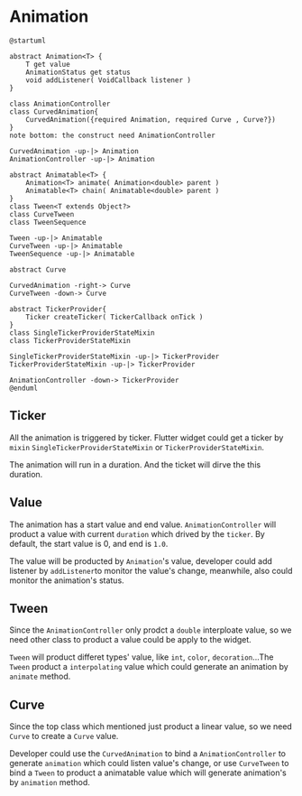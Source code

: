 # Animation


```plantuml
@startuml

abstract Animation<T> {
    T get value
    AnimationStatus get status
    void addListener( VoidCallback listener )
}

class AnimationController
class CurvedAnimation{
    CurvedAnimation({required Animation, required Curve , Curve?})
}
note bottom: the construct need AnimationController

CurvedAnimation -up-|> Animation
AnimationController -up-|> Animation

abstract Animatable<T> {
    Animation<T> animate( Animation<double> parent )
    Animatable<T> chain( Animatable<double> parent )
}
class Tween<T extends Object?>
class CurveTween
class TweenSequence

Tween -up-|> Animatable
CurveTween -up-|> Animatable
TweenSequence -up-|> Animatable

abstract Curve

CurvedAnimation -right-> Curve
CurveTween -down-> Curve

abstract TickerProvider{
    Ticker createTicker( TickerCallback onTick )
}
class SingleTickerProviderStateMixin
class TickerProviderStateMixin

SingleTickerProviderStateMixin -up-|> TickerProvider
TickerProviderStateMixin -up-|> TickerProvider

AnimationController -down-> TickerProvider
@enduml
```

## Ticker

All the animation is triggered by ticker. Flutter widget could get a ticker by `mixin` `SingleTickerProviderStateMixin` or `TickerProviderStateMixin`.

The animation will run in a duration. And the ticket will dirve the this duration.

## Value

The animation has a start value and end value. `AnimationController` will product a value with current `duration` which drived by the `ticker`. By default, the start value is 0, and end is `1.0`.

The value will be producted by `Animation`'s value, developer could add listener by `addListener`to monitor the value's change, meanwhile, also could monitor the animation's status.

## Tween

Since the `AnimationController` only prodct a `double` interploate value, so we need other class to product a value could be apply to the widget.

`Tween` will product differet types' value, like `int`, `color`, `decoration`...The `Tween` product a `interpolating` value which could generate an animation by `animate` method.


## Curve

Since the top class which mentioned just product a linear value, so we need `Curve` to create a `Curve` value.

Developer could use the `CurvedAnimation` to bind a `AnimationController` to generate `animation` which could listen value's change, or use `CurveTween` to bind a `Tween` to product a animatable value which will generate animation's by `animation` method.
